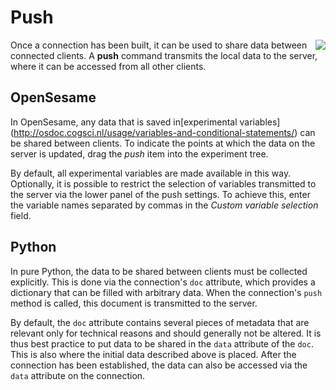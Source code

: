 # Push

<img src="https://raw.githubusercontent.com/psynteract/psynteract-os/master/plugins/psynteract_push/psynteract_push_large.png" align="right">

Once a connection has been built, it can be used to share data between connected
clients. A **push** command transmits the local data to the server, where it can
be accessed from all other clients.

## OpenSesame

In OpenSesame, any data that is saved in[experimental variables]
(http://osdoc.cogsci.nl/usage/variables-and-conditional-statements/)
can be shared between clients. To indicate the points at which the data on the server
is updated, drag the *push* item into the experiment tree.

By default, all experimental variables are made available in this way. Optionally, 
it is possible to restrict the selection of variables transmitted to the server via
the lower panel of the push settings. To achieve this, enter the variable names
separated by commas in the *Custom variable selection* field.

## Python

In pure Python, the data to be shared between clients must be collected
explicitly. This is done via the connection's `doc` attribute, which provides a
dictionary that can be filled with arbitrary data. When the connection's `push`
method is called, this document is transmitted to the server.

By default, the `doc` attribute contains several pieces of metadata that are
relevant only for technical reasons and should generally not be altered. It is
thus best practice to put data to be shared in the `data` attribute of the
`doc`. This is also where the initial data described above is placed. After the
connection has been established, the data can also be accessed via the `data`
attribute on the connection.
